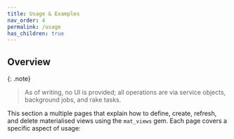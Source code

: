 ```yaml
---
title: Usage & Examples
nav_order: 4
permalink: /usage
has_children: true
---
```


## Overview

{: .note}

> As of writing, no UI is provided; all operations are via service objects, background jobs, and rake tasks.

This section a multiple pages that explain how to define, create, refresh, and delete materialised views using the `mat_views` gem. Each page covers a specific aspect of usage:
